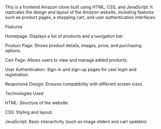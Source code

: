 This is a frontend Amazon clone built using HTML, CSS, and JavaScript. It replicates the design and layout of the Amazon website, including features such as product pages, a shopping cart, and user authentication interfaces.

Features

  Homepage: Displays a list of products and a navigation bar.

  Product Page: Shows product details, images, price, and purchasing options.

  Cart Page: Allows users to view and manage added products.

  User Authentication: Sign-in and sign-up pages for user login and registration.

  Responsive Design: Ensures compatibility with different screen sizes.

Technologies Used

  HTML: Structure of the website.

  CSS: Styling and layout.

  JavaScript: Basic interactivity (such as image sliders and cart updates).
